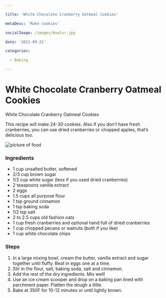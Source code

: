 ```yaml
---

title: 'White Chocolate Cranberry Oatmeal Cookies'

metaDesc: 'Make cookies'

socialImage: /images/Howler.jpg

date: '2021-09-22'

categories:

  - Baking

---
```


# White Chocolate Cranberry Oatmeal Cookies

White Chocolate Cranberry Oatmeal Cookies

This recipe will make 24-30 cookies.  Also if you don’t have fresh cranberries, you can use dried cranberries or chopped apples, that’s delicious too.

![picture of food](/images/Howler.jpg)

### Ingredients
- 1 cup unsalted butter, softened
- 2/3 cup brown sugar
- 1/3 cup white sugar (less if you used dried cranberries)
- 2 teaspoons vanilla extract
- 2 eggs
- 1.5 cups all purpose flour
- 1 tsp ground cinnamon
- 1 tsp baking soda
- 1/2 tsp salt
- 2 to 2.5 cups old fashion oats
- 1 cup fresh cranberries and optional hand full of dried cranberries
- 1 cup chopped pecans or walnuts (both if you like)
- 1 cup white chocolate chips

### Steps

1. In a large mixing bowl, cream the butter, vanilla extract and sugar together until fluffy. Beat in eggs one at a time.
2. Stir in the flour, salt, baking soda, salt and cinnamon.
3. Add the rest of the dry ingredients. Mix well!
4. Use an ice cream scooper and drop on a baking pan lined with parchment paper. Flatten the dough a little.
5. Bake at 350F for 10-12 minutes or until lightly brown.
